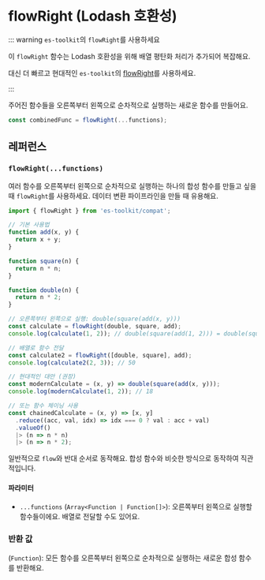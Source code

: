 # flowRight (Lodash 호환성)

::: warning `es-toolkit`의 `flowRight`를 사용하세요

이 `flowRight` 함수는 Lodash 호환성을 위해 배열 평탄화 처리가 추가되어 복잡해요.

대신 더 빠르고 현대적인 `es-toolkit`의 [flowRight](../../function/flowRight.md)를 사용하세요.

:::

주어진 함수들을 오른쪽부터 왼쪽으로 순차적으로 실행하는 새로운 함수를 만들어요.

```typescript
const combinedFunc = flowRight(...functions);
```

## 레퍼런스

### `flowRight(...functions)`

여러 함수를 오른쪽부터 왼쪽으로 순차적으로 실행하는 하나의 합성 함수를 만들고 싶을 때 `flowRight`를 사용하세요. 데이터 변환 파이프라인을 만들 때 유용해요.

```typescript
import { flowRight } from 'es-toolkit/compat';

// 기본 사용법
function add(x, y) {
  return x + y;
}

function square(n) {
  return n * n;
}

function double(n) {
  return n * 2;
}

// 오른쪽부터 왼쪽으로 실행: double(square(add(x, y)))
const calculate = flowRight(double, square, add);
console.log(calculate(1, 2)); // double(square(add(1, 2))) = double(square(3)) = double(9) = 18

// 배열로 함수 전달
const calculate2 = flowRight([double, square], add);
console.log(calculate2(2, 3)); // 50

// 현대적인 대안 (권장)
const modernCalculate = (x, y) => double(square(add(x, y)));
console.log(modernCalculate(1, 2)); // 18

// 또는 함수 체이닝 사용
const chainedCalculate = (x, y) => [x, y]
  .reduce((acc, val, idx) => idx === 0 ? val : acc + val)
  .valueOf()
  |> (n => n * n)
  |> (n => n * 2);
```

일반적으로 `flow`와 반대 순서로 동작해요. 합성 함수와 비슷한 방식으로 동작하여 직관적입니다.

#### 파라미터

- `...functions` (`Array<Function | Function[]>`): 오른쪽부터 왼쪽으로 실행할 함수들이에요. 배열로 전달할 수도 있어요.

### 반환 값

(`Function`): 모든 함수를 오른쪽부터 왼쪽으로 순차적으로 실행하는 새로운 합성 함수를 반환해요.
